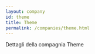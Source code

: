 ```yaml
---
layout: company
id: theme
title: Theme
permalink: /companies/theme.html
---
```


Dettagli della compagnia Theme